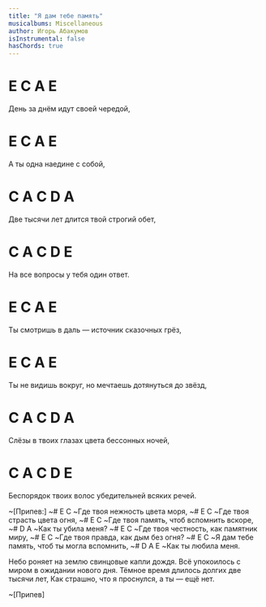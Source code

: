```yaml
---
title: "Я дам тебе память"
musicalbums: Miscellaneous
author: Игорь Абакумов
isInstrumental: false
hasChords: true
---
```


# E        C    A             E
День за днём идут своей чередой,
#   E    C  A           E
А ты одна наедине с собой,
#  C         A    C            D      A
Две тысячи лет длится твой строгий обет,
#     C     A        C   D     E
На все вопросы у тебя один ответ.
#     E         C        A                 E
Ты смотришь в даль — источник сказочных грёз,
#       E         C          A                    E
Ты не видишь вокруг, но мечтаешь дотянуться до звёзд,
#  C               A    C       D        A
Слёзы в твоих глазах цвета бессонных ночей,
#      C             A      C          D       E
Беспорядок твоих волос убедительней всяких речей.

~[Припев:]
~#  E                 C
~Где твоя нежность цвета моря,
~#  E                C
~Где твоя страсть цвета огня,
~#  E                      C
~Где твоя память, чтоб вспомнить вскоре,
~# D              A
~Как ты убила меня?
~#  E                      C
~Где твоя честность, как памятник миру,
~#  E                   C
~Где твоя правда, как дым без огня?
~#   E                     C
~Я дам тебе память, чтоб ты могла вспомнить,
~# D        A      E
~Как ты любила меня.

Небо роняет на землю свинцовые капли дождя.
Всё упокоилось с миром в ожидании нового дня.
Тёмное время длилось долгих две тысячи лет,
Как страшно, что я проснулся, а ты — ещё нет.

~[Припев]

